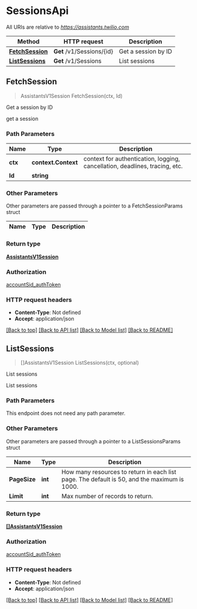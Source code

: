 # SessionsApi

All URIs are relative to *https://assistants.twilio.com*

Method | HTTP request | Description
------------- | ------------- | -------------
[**FetchSession**](SessionsApi.md#FetchSession) | **Get** /v1/Sessions/{id} | Get a session by ID
[**ListSessions**](SessionsApi.md#ListSessions) | **Get** /v1/Sessions | List sessions



## FetchSession

> AssistantsV1Session FetchSession(ctx, Id)

Get a session by ID

get a session

### Path Parameters


Name | Type | Description
------------- | ------------- | -------------
**ctx** | **context.Context** | context for authentication, logging, cancellation, deadlines, tracing, etc.
**Id** | **string** | 

### Other Parameters

Other parameters are passed through a pointer to a FetchSessionParams struct


Name | Type | Description
------------- | ------------- | -------------

### Return type

[**AssistantsV1Session**](AssistantsV1Session.md)

### Authorization

[accountSid_authToken](../README.md#accountSid_authToken)

### HTTP request headers

- **Content-Type**: Not defined
- **Accept**: application/json

[[Back to top]](#) [[Back to API list]](../README.md#documentation-for-api-endpoints)
[[Back to Model list]](../README.md#documentation-for-models)
[[Back to README]](../README.md)


## ListSessions

> []AssistantsV1Session ListSessions(ctx, optional)

List sessions

List sessions

### Path Parameters

This endpoint does not need any path parameter.

### Other Parameters

Other parameters are passed through a pointer to a ListSessionsParams struct


Name | Type | Description
------------- | ------------- | -------------
**PageSize** | **int** | How many resources to return in each list page. The default is 50, and the maximum is 1000.
**Limit** | **int** | Max number of records to return.

### Return type

[**[]AssistantsV1Session**](AssistantsV1Session.md)

### Authorization

[accountSid_authToken](../README.md#accountSid_authToken)

### HTTP request headers

- **Content-Type**: Not defined
- **Accept**: application/json

[[Back to top]](#) [[Back to API list]](../README.md#documentation-for-api-endpoints)
[[Back to Model list]](../README.md#documentation-for-models)
[[Back to README]](../README.md)

